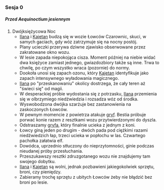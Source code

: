 ### Sesja 0
##### Przed Aequinoctium jesiennym
1. Dwójksiężycowa Noc
    - [Ilana](#g_ilana) i [Kajetan](#g_kajetan) budzą się w wozie Łowców Czarownic, skuci, w samych gaciach, gdy wóz zatrzymuje się na nocny postój.
    - Plany ucieczki przerywa dziwne zjawisko obserwowane przez zakratowane okno wozu. 
    - W lesie zapada niepokojąca cisza. Moment później na niebie widać dwa księżyce zamiast jednego, gwiazdozbiory także są inne. Trwa to chwilę, po czym wszystko wraca (pozornie) do normy.
    - Dookoła unosi się zapach ozonu, który [Kajetan](#g_kajetan) identyfikuje jako zapach intensywnego wyładowania magicznego.
    - [Ilana](#g_ilana) po "przeskanowaniu" okolicy dostrzega, że cały teren aż "świeci się" od magii.
    - W desperackiej próbie wydostania się z potrzasku, [Ilana](#g_ilana) przemienia się w olbrzymiego niedźwiedzia i rozsadza wóz od środka.
    - Wyswobodzona dwójka szarżuje bez zastanowienia na zaskoczonych Łowców.
    - W pewnym momencie z powietrza atakuje [gryf](#b_gryf). Bestia próbuje porwać konie razem z resztkami wozu przytwierdzonymi do dyszla.
    - Odstraszamy [gryfa](#b_gryf), który finalnie ucieka z jednym z koni.
    - Łowcy giną jeden po drugim - dwóch pada pod ciężkimi razami niedźwiedzich łap, trzeci ucieka w popłochu w las. Czwartego pachołka załatwia elf.
    - Dowódca, uprzednio stłuczony do nieprzytomności, ginie podczas nieudanej próby przesłuchania.
    - Przeszukawszy resztki zdruzgotanego wozu nie znajdujemy tam swojego dobytku.
    - [Ilana](#g_ilana) i [Kajetan](#g_kajetan) są wolni, jednak pozbawieni jakiegokolwiek sprzętu, broni, czy pieniędzy.
    - Zabieramy trochę sprzętu z ubitych Łowców żeby nie błądzić bez broni po lesie.